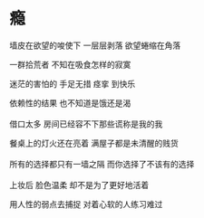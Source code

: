 # 瘾

墙皮在欲望的唆使下 一层层剥落 欲望蜷缩在角落

一群拾荒者 不知在吸食怎样的寂寞

迷茫的害怕的 手足无措 痉挛 到快乐

依赖性的结果 也不知道是饿还是渴
<br>
<br>
借口太多 房间已经容不下那些谎称是我的我

餐桌上的灯火还在亮着 满屋子都是未清醒的贱货
<br>
<br>
所有的选择都只有一墙之隔 而你选择了不该有的选择
<br>
<br>
上妆后 脸色温柔 却不是为了更好地活着

用人性的弱点去捕捉 对着心软的人练习难过
